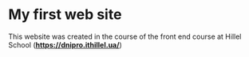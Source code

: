 # My first web site
This website was created in the course of the front end course at Hillel School (**https://dnipro.ithillel.ua/**)